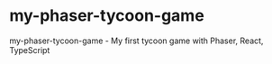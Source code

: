 # my-phaser-tycoon-game
my-phaser-tycoon-game - My first tycoon game with Phaser, React, TypeScript
